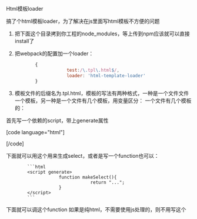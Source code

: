 Html模板loader

搞了个html模板loader，为了解决在js里面写html模板不方便的问题

1. 把下面这个目录拷到你工程的node_modules，等上传到npm应该就可以直接install了

2. 把webpack的配置加一个loader：
 ```javascript
            {
                        test:/\.tpl\.html$/,
                        loader: 'html-template-loader'
            }
```

3. 模板文件的后缀名为.tpl.html，模板的写法有两种格式，一种是一个文件文件一个模板，另一种是一个文件有几个模板，用变量区分：
一个文件有几个模板的：

首先写一个依赖的script，带上generate属性

[code language="html"]
<script generate>
        var SELECT = require("js/select");
</script>
[/code]

下面就可以用这个用来生成select，或者是写一个function也可以：

            ```html
            <script generate>
                        function makeSelect(){
                                    return "...";
                        }    
            </script>
            ```
下面就可以调这个function
如果是纯html，不需要使用js处理的，则不用写这个<script generate>

在用的时候就写一个<script>标签，别带generate，

            ```html
                        <script>select.makSelect()</script>
            ```
            
不同的变量用<!--%变量名%-->隔开，像上面的截图

            ```html
            <!--%email%-->
            <div></div>
            <!--%alert%-->
            <div></div>
            ```

3. 然后就可以require这个以.tpl.html结尾的模块：
            ```js
            var tpl = require("tpl/home.tpl.html");
            $("body").append(tpl.email);
            ```

4. 如果一个模块只有单个变量的，则直接写html即可，最好require返回的是一个string

single.tpl.html:

            ```html
            <div>1</div>
            <p>2</p>
            ```
            
            ```javascript
            var tpl = require("tpl/single.tpl.html");
            console.log(tpl) //tpl是一个字符串
            ```

